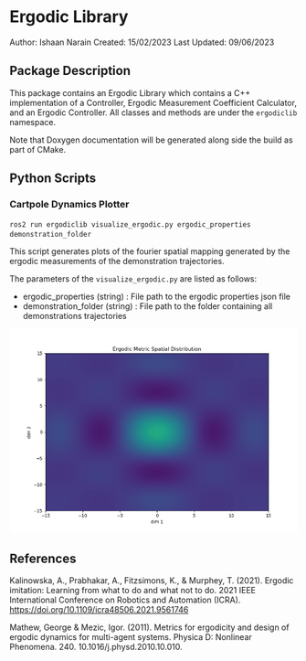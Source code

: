 # Ergodic Library 
Author:       Ishaan Narain
Created:      15/02/2023 
Last Updated: 09/06/2023 

## Package Description
This package contains an Ergodic Library which contains a C++ implementation of a Controller, Ergodic Measurement Coefficient Calculator, and an Ergodic Controller. All classes and methods are under the `ergodiclib` namespace. 

Note that Doxygen documentation will be generated along side the build as part of CMake. 

## Python Scripts
### Cartpole Dynamics Plotter
`ros2 run ergodiclib visualize_ergodic.py ergodic_properties demonstration_folder`

This script generates plots of the fourier spatial mapping generated by the ergodic measurements of the demonstration trajectories.

The parameters of the `visualize_ergodic.py` are listed as follows:
* ergodic_properties (string) : File path to the ergodic properties json file
* demonstration_folder (string) : File path to the folder containing all demonstrations trajectories

![Ergodic Spatial Distribution](./images/ergodic_spatial_distribution.png)

## References
Kalinowska, A., Prabhakar, A., Fitzsimons, K., &amp; Murphey, T. (2021). Ergodic imitation: Learning from what to do and what not to do. 2021 IEEE International Conference on Robotics and Automation (ICRA). https://doi.org/10.1109/icra48506.2021.9561746

Mathew, George & Mezic, Igor. (2011). Metrics for ergodicity and design of ergodic dynamics for multi-agent systems. Physica D: Nonlinear Phenomena. 240. 10.1016/j.physd.2010.10.010.
